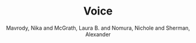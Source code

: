 ---
type: 'article'
pubkey: 'mavrody2021'
author: 'Mavrody, Nika and McGrath, Laura B. and Nomura, Nichole and Sherman, Alexander'
title: "Voice"
volume: '7'
publisher: 'Post45 x Journal of Cultural Analytics'
url: 'https://www.theatlantic.com/culture/archive/2021/07/tv-adaptations-fiction/619442/'
year: 2021
---